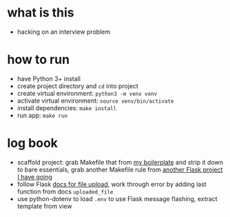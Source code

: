 # what is this

* hacking on an interview problem

# how to run

* have Python 3+ install
* create project directory and `cd` into project
* create virtual environment: `python3 -m venv venv`
* activate virtual environment: `source venv/bin/activate`
* install dependencies: `make install`
* run app: `make run`

# log book

* scaffold project: grab Makefile that from [my boilerplate](https://github.com/zachvalenta/create-python-app) and strip it down to bare essentials, grab another Makefile rule from [another Flask project I have going](https://github.com/zachvalenta/book-db) 
* follow Flask [docs for file upload](http://flask.pocoo.org/docs/1.0/patterns/fileuploads/), work through error by adding last function from docs `uploaded_file`
* use python-dotenv to load `.env` to use Flask message flashing, extract template from view
